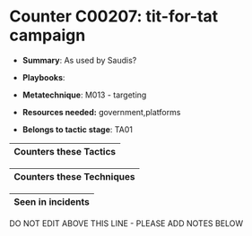 # Counter C00207: tit-for-tat campaign

* **Summary**: As used by Saudis? 

* **Playbooks**: 

* **Metatechnique**: M013 - targeting

* **Resources needed:** government,platforms

* **Belongs to tactic stage**: TA01


| Counters these Tactics |
| ---------------------- |



| Counters these Techniques |
| ------------------------- |



| Seen in incidents |
| ----------------- |


DO NOT EDIT ABOVE THIS LINE - PLEASE ADD NOTES BELOW